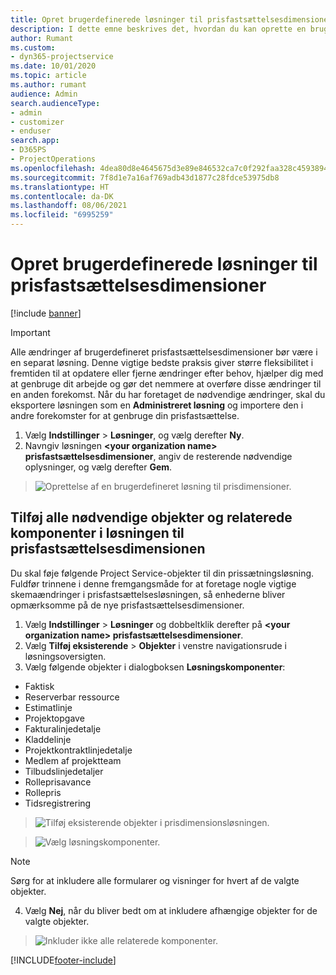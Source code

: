 ```yaml
---
title: Opret brugerdefinerede løsninger til prisfastsættelsesdimensioner
description: I dette emne beskrives det, hvordan du kan oprette en brugerdefineret løsning, når du opretter brugerdefinerede prisfastsættelsesdimensioner.
author: Rumant
ms.custom:
- dyn365-projectservice
ms.date: 10/01/2020
ms.topic: article
ms.author: rumant
audience: Admin
search.audienceType:
- admin
- customizer
- enduser
search.app:
- D365PS
- ProjectOperations
ms.openlocfilehash: 4dea80d8e4645675d3e89e846532ca7c0f292faa328c45938941c50dc15486fc
ms.sourcegitcommit: 7f8d1e7a16af769adb43d1877c28fdce53975db8
ms.translationtype: HT
ms.contentlocale: da-DK
ms.lasthandoff: 08/06/2021
ms.locfileid: "6995259"
---
```

# <a name="create-custom-solutions-for-pricing-dimensions"></a>Opret brugerdefinerede løsninger til prisfastsættelsesdimensioner

[!include [banner](../includes/psa-now-project-operations.md)]

> [!IMPORTANT]
> Alle ændringer af brugerdefineret prisfastsættelsesdimensioner bør være i en separat løsning. Denne vigtige bedste praksis giver større fleksibilitet i fremtiden til at opdatere eller fjerne ændringer efter behov, hjælper dig med at genbruge dit arbejde og gør det nemmere at overføre disse ændringer til en anden forekomst. Når du har foretaget de nødvendige ændringer, skal du eksportere løsningen som en **Administreret løsning** og importere den i andre forekomster for at genbruge din prisfastsættelse.

1. Vælg **Indstillinger** > **Løsninger**, og vælg derefter **Ny**. 
2. Navngiv løsningen **\<your organization name> prisfastsættelsesdimensioner**, angiv de resterende nødvendige oplysninger, og vælg derefter **Gem**.

> ![Oprettelse af en brugerdefineret løsning til prisdimensioner.](media/Creation-of-custom-pricing-dimension-solution.PNG)
  
## <a name="add-all-required-entities-and-related-components-to-the-pricing-dimension-solution"></a>Tilføj alle nødvendige objekter og relaterede komponenter i løsningen til prisfastsættelsesdimensionen
Du skal føje følgende Project Service-objekter til din prissætningsløsning. Fuldfør trinnene i denne fremgangsmåde for at foretage nogle vigtige skemaændringer i prisfastsættelsesløsningen, så enhederne bliver opmærksomme på de nye prisfastsættelsesdimensioner.

1. Vælg **Indstillinger** > **Løsninger** og dobbeltklik derefter på **\<your organization name> prisfastsættelsesdimensioner**. 
2. Vælg **Tilføj eksisterende** > **Objekter** i venstre navigationsrude i løsningsoversigten.
3. Vælg følgende objekter i dialogboksen **Løsningskomponenter**:

- Faktisk
- Reserverbar ressource
- Estimatlinje
- Projektopgave
- Fakturalinjedetalje
- Kladdelinje
- Projektkontraktlinjedetalje
- Medlem af projektteam
- Tilbudslinjedetaljer
- Rolleprisavance
- Rollepris 
- Tidsregistrering 

> ![Tilføj eksisterende objekter i prisdimensionsløsningen.](media/Existing-entities-to-PD-solution.png)

> ![Vælg løsningskomponenter.](media/Dimension-Components.png)

> [!NOTE]
> Sørg for at inkludere alle formularer og visninger for hvert af de valgte objekter.

4. Vælg **Nej**, når du bliver bedt om at inkludere afhængige objekter for de valgte objekter.

> ![Inkluder ikke alle relaterede komponenter.](media/Do-not-include-required.png)




[!INCLUDE[footer-include](../includes/footer-banner.md)]